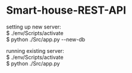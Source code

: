 # Smart-house-REST-API

setting up new server:<br/>
$ ./env/Scripts/activate<br/>
$ python ./Src/app.py --new-db<br/>

running existing server:<br/>
$ ./env/Scripts/activate<br/>
$ python ./Src/app.py<br/>
